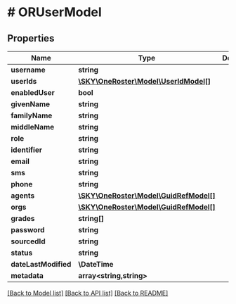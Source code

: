 # # ORUserModel

## Properties

Name | Type | Description | Notes
------------ | ------------- | ------------- | -------------
**username** | **string** |  | [optional]
**userIds** | [**\SKY\OneRoster\Model\UserIdModel[]**](UserIdModel.md) |  | [optional]
**enabledUser** | **bool** |  | [optional]
**givenName** | **string** |  | [optional]
**familyName** | **string** |  | [optional]
**middleName** | **string** |  | [optional]
**role** | **string** |  | [optional]
**identifier** | **string** |  | [optional]
**email** | **string** |  | [optional]
**sms** | **string** |  | [optional]
**phone** | **string** |  | [optional]
**agents** | [**\SKY\OneRoster\Model\GuidRefModel[]**](GuidRefModel.md) |  | [optional]
**orgs** | [**\SKY\OneRoster\Model\GuidRefModel[]**](GuidRefModel.md) |  | [optional]
**grades** | **string[]** |  | [optional]
**password** | **string** |  | [optional]
**sourcedId** | **string** |  | [optional]
**status** | **string** |  | [optional]
**dateLastModified** | **\DateTime** |  | [optional]
**metadata** | **array<string,string>** |  | [optional]

[[Back to Model list]](../../README.md#models) [[Back to API list]](../../README.md#endpoints) [[Back to README]](../../README.md)
